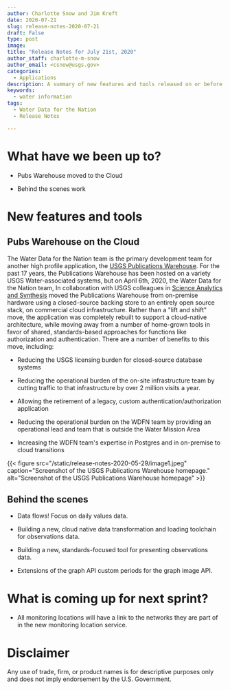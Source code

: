 ```yaml
---
author: Charlotte Snow and Jim Kreft
date: 2020-07-21
slug: release-notes-2020-07-21
draft: False
type: post
image: 
title: "Release Notes for July 21st, 2020"
author_staff: charlotte-m-snow
author_email: <csnow@usgs.gov>
categories:
  - Applications
description: A summary of new features and tools released on or before July 21, 2020
keywords:
  - water information
tags:
  - Water Data for the Nation
  - Release Notes

---
```

What have we been up to?
========================

-   Pubs Warehouse moved to the Cloud

-   Behind the scenes work

New features and tools
======================

Pubs Warehouse on the Cloud
---------------------------

The Water Data for the Nation team is the primary development team for
another high profile application, the [USGS Publications
Warehouse](https://pubs.er.usgs.gov/). For the past 17 years, the
Publications Warehouse has been hosted on a variety USGS
Water-associated systems, but on April 6th, 2020, the Water Data for
the Nation team, In collaboration with USGS colleagues in [Science
Analytics and
Synthesis](https://www.usgs.gov/core-science-systems/science-analytics-and-synthesis/about)
moved the Publications Warehouse from on-premise hardware using a
closed-source backing store to an entirely open source stack, on
commercial cloud infrastructure. Rather than a "lift and shift" move,
the application was completely rebuilt to support a cloud-native
architecture, while moving away from a number of home-grown tools in
favor of shared, standards-based approaches for functions like
authorization and authentication. There are a number of benefits to this
move, including:

-   Reducing the USGS licensing burden for closed-source database systems

-   Reducing the operational burden of the on-site infrastructure team
    by cutting traffic to that infrastructure by over 2 million visits a year.

-   Allowing the retirement of a legacy, custom
    authentication/authorization application

-   Reducing the operational burden on the WDFN team by providing an
    operational lead and team that is outside the Water Mission Area

-   Increasing the WDFN team\'s expertise in Postgres and in on-premise
    to cloud transitions


<div class="grid-row">
    <div class="grid-col-14 grid-offset-0">
    {{< figure src="/static/release-notes-2020-05-29/image1.jpeg" caption="Screenshot of the USGS Publications Warehouse homepage." alt="Screenshot of the USGS Publications Warehouse homepage" >}}
    </div>
</div>


Behind the scenes
-----------------

-   Data flows! Focus on daily values data.

-   Building a new, cloud native data transformation and loading
    toolchain for observations data.

-   Building a new, standards-focused tool for presenting observations
    data.

-   Extensions of the graph API custom periods for the graph image API.

What is coming up for next sprint?
==================================

-   All monitoring locations will have a link to the networks they are
    part of in the new monitoring location service.

Disclaimer
==========

Any use of trade, firm, or product names is for descriptive purposes
only and does not imply endorsement by the U.S. Government.
